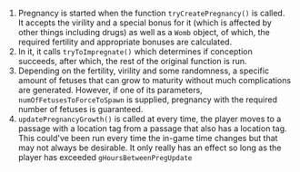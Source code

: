 1. Pregnancy is started when the function `tryCreatePregnancy()` is called. It accepts the virility and a special bonus for it (which is affected by other things including drugs) as well as a `Womb` object, of which, the required fertility and appropriate bonuses are calculated.
2. In it, it calls `tryToImpregnate()` which determines if conception succeeds, after which, the rest of the original function is run.
3. Depending on the fertility, virility and some randomness, a specific amount of fetuses that can grow to maturity without much complications are generated. However, if one of its parameters, `numOfFetusesToForceToSpawn` is supplied, pregnancy with the required number of fetuses is guaranteed.
4. `updatePregnancyGrowth()` is called at every time, the player moves to a passage with a location tag from a passage that also has a location tag. This could've been run every time the in-game time changes but that may not always be desirable. It only really has an effect so long as the  player has exceeded `gHoursBetweenPregUpdate`
